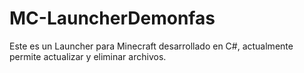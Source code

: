 # MC-LauncherDemonfas
 Este es un Launcher para Minecraft desarrollado en C#, actualmente permite actualizar y eliminar archivos.
